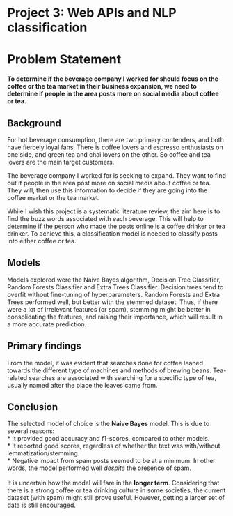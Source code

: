 # Project 3: Web APIs and NLP classification

# Problem Statement

**To determine if the beverage company I worked for should focus on the coffee or the tea market in their business expansion, we need to determine if people in the area posts more on social media about coffee or tea.**


## Background
For hot beverage consumption, there are two primary contenders, and both have fiercely loyal fans. There is coffee lovers and espresso enthusiasts on one side, and green tea and chai lovers on the other. So coffee and tea lovers are the main target customers.

The beverage company I worked for is seeking to expand. They want to find out if people in the area post more on social media about coffee or tea. They will, then use this information to decide if they are going into the coffee market or the tea market. 

While I wish this project is a systematic literature review, the aim here is to find the buzz words associated with each beverage. This will help to determine if the person who made the posts online is a coffee drinker or tea drinker. To achieve this, a classification model is needed to classify posts into either coffee or tea. 

## Models 
Models explored were the Naive Bayes algorithm, Decision Tree Classifier, Random Forests Classifier and Extra Trees Classifier. Decision trees tend to overfit without fine-tuning of hyperparameters. Random Forests and Extra Trees performed well, but better with the stemmed dataset. Thus, if there were a lot of irrelevant features (or spam), stemming might be better in consolidating the features, and raising their importance, which will result in a more accurate prediction.


## Primary findings
From the model, it was evident that searches done for coffee leaned towards the different type of machines and methods of brewing beans. Tea-related searches are associated with searching for a specific type of tea, usually named after the place the leaves came from. 


## Conclusion
The selected model of choice is the **Naive Bayes** model. This is due to several reasons:
<br> * It provided good accuracy and f1-scores, compared to other models. 
<br> * It reported good scores, regardless of whether the text was with/without lemmatization/stemming. 
<br> * Negative impact from spam posts seemed to be at a minimum. In other words, the model performed well *despite* the presence of spam.
<br>
<br> It is uncertain how the model will fare in the **longer term**. Considering that there is a strong coffee or tea drinking culture in some societies, the current dataset (with spam) might still prove useful. However, getting a larger set of data is still encouraged. 

